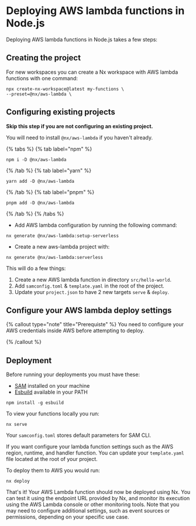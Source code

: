 # Deploying AWS lambda functions in Node.js

Deploying AWS lambda functions in Node.js takes a few steps:

## Creating the project

For new workspaces you can create a Nx workspace with AWS lambda functions with one command:

```shell
npx create-nx-workspace@latest my-functions \
--preset=@nx/aws-lambda \
```

## Configuring existing projects

**Skip this step if you are not configuring an existing project.**

You will need to install `@nx/aws-lambda` if you haven't already.

{% tabs %}
{% tab label="npm" %}

```shell
npm i -D @nx/aws-lambda
```

{% /tab %}
{% tab label="yarn" %}

```shell
yarn add -D @nx/aws-lambda
```

{% /tab %}
{% tab label="pnpm" %}

```shell
pnpm add -D @nx/aws-lambda
```

{% /tab %}
{% /tabs %}

- Add AWS lambda configuration by running the following command:

```shell
nx generate @nx/aws-lambda:setup-serverless
```

- Create a new aws-lambda project with:

```shell
nx generate @nx/aws-lambda:serverless
```

This will do a few things:

1. Create a new AWS lambda function in directory `src/hello-world`.
2. Add `samconfig.toml` & `template.yaml` in the root of the project.
3. Update your `project.json` to have 2 new targets `serve` & `deploy`.

## Configure your AWS lambda deploy settings

{% callout type="note" title="Prerequiste" %}
You need to configure your AWS credentials inside AWS before attempting to deploy.

{% /callout %}

## Deployment

Before running your deployments you must have these:

- [SAM](https://docs.aws.amazon.com/serverless-application-model/latest/developerguide/install-sam-cli.html#install-sam-cli-instructions) installed on your machine
- [Esbuild](https://esbuild.github.io/getting-started/) available in your PATH

```shell
npm install -g esbuild
```

To view your functions locally you run:

```shell
nx serve
```

Your `samconfig.toml` stores default parameters for SAM CLI.

If you want configure your lambda function settings such as the AWS region, runtime, and handler function. You can update your `template.yaml` file located at the root of your project.

To deploy them to AWS you would run:

```shell
nx deploy
```

That's it! Your AWS Lambda function should now be deployed using Nx. You can test it using the endpoint URL provided by Nx, and monitor its execution using the AWS Lambda console or other monitoring tools. Note that you may need to configure additional settings, such as event sources or permissions, depending on your specific use case.
